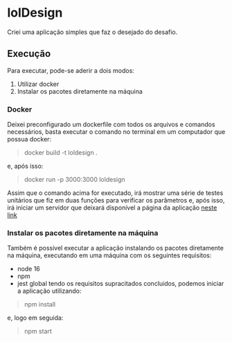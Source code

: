 # lolDesign
Criei uma aplicação simples que faz o desejado do desafio. 

## Execução
Para executar, pode-se aderir a dois modos:
1. Utilizar docker 
2. Instalar os pacotes diretamente na máquina

### Docker
Deixei preconfigurado um dockerfile com todos os arquivos e comandos necessários, basta executar o comando no terminal em um computador que possua docker:
> docker build -t loldesign .

e, após isso:
> docker run -p 3000:3000 loldesign

Assim que o comando acima for executado, irá mostrar uma série de testes unitários que fiz em duas funções para verificar os parâmetros e, após isso, irá iniciar
um servidor que deixará disponível a página da aplicação [neste link](http://localhost:3000)

### Instalar os pacotes diretamente na máquina
Também é possível executar a aplicação instalando os pacotes diretamente na máquina, executando em uma máquina com os seguintes requisitos:
- node 16
- npm 
- jest global
tendo os requisitos supracitados concluidos, podemos iniciar a aplicação utilizando:
> npm install 

e, logo em seguida: 
> npm start
